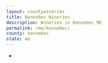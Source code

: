 ```yaml
---
layout: countywineries
title: Kennebec Wineries
description: Wineries in Kennebec ME
permalink: /me/kennebec/
county: kennebec
state: me
---
```

-
